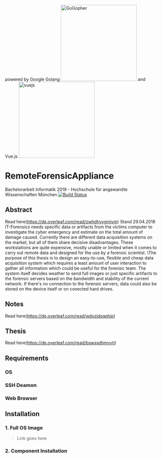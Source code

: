 powered by Google Golang
<img src="https://upload.wikimedia.org/wikipedia/commons/6/6f/Go_gopher_mascot_bw.png" width="250" height="250" title="GoGopher" alt="GoGopher">
and Vue.js
<img src="https://vuejs.org/images/logo.png?" width="250" height="250" title="vuejs">
# RemoteForensicAppliance
Bachelorarbeit Informatik 2019 - Hochschule für angewandte Wissenschaften München
[![Build Status](http://img.shields.io/travis/badges/badgerbadgerbadger.svg?style=flat-square)](https://travis-ci.org/badges/badgerbadgerbadger) 
## Abstract
Read here(https://de.overleaf.com/read/zwhdhvygmjvm)
Stand 29.04.2018
IT-Forensics needs specific data or artifacts from the victims computer to investigate the cyber emergency and estimate on the total amount of damage caused. Currently there are different data acquisition systems on the market, but all of them share decisive disadvantages. These workstations are quite expensive, mostly unable or limited when it comes to carry out remote data and designed for the use by a forensic scientist. \\The purpose of this thesis is to design an easy-to-use, flexible and cheap data acquisition system which requires a least amount of user interaction to gather all information which could be useful for the forensic team. The system itself decides weather to send full images or just specific artifacts to the forensic servers based on the bandwidth and stability of the current network. If there's no connection to the forensic servers, data could also be stored on the device itself or on conected hard drives.  
## Notes
Read here(https://de.overleaf.com/read/wdxzjdsqphjp)
## Thesis
Read here(https://de.overleaf.com/read/bswssdhmvvtj)
## Requirements
### OS
### SSH Deamon
### Web Browser

## Installation
### 1. Full OS Image
> Link goes here
### 2. Component Installation

